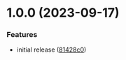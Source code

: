 # 1.0.0 (2023-09-17)


### Features

* initial release ([81428c0](https://github.com/polycolor/polycolor/commit/81428c0f2ea408ad6feb0e81822b2e8996c1d562))
